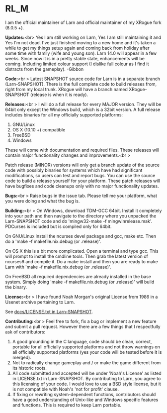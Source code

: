 # RL_M
I am the official maintainer of Larn and official maintainer of my XRogue fork (8.0.5 +).

<b>Updates:</b><br\>
Yes I am still working on Larn, Yes I am still maintaining it and Yes I'm not dead.  I've  just finished moving to a new home and it's taken a while to get my things setup again and coming back from holiday after some time with family (wife and young son).  Larn 14.0 will appear in a few weeks.  Since now it is in a pretty stable state, enhancements will be coming.  Including limited colour support (I dislike full colour as I find it distracts from the  gameplay). 
-Gibbon

<b>Code:</b><br \>
Latest SNAPSHOT source code for Larn is in a separate branch (Larn-SNAPSHOT).  There is the full complete code to build releases from, right from my local trunk.  XRogue will have a branch named XRogue-SNAPSHOT (release is when it is ready).

<b>Releases:</b><br \>
I will do a full release for every MAJOR version.  They will be 64bit only except the Windows build, which is a 32bit version.  A full release includes binaries for all my officially supported platforms:

1. GNU/Linux
2. OS X (10.10 +) compatible
3. FreeBSD
4. Windows

These will come with documentation and required files.  These releases will contain major functionality changes and improvements.<br \>

Patch release (MINOR) versions will only get a branch update of the source code with possibly binaries for systems which have had significant modifications, so users can test and report bugs. You can use the source code to build a release yourself for your platform.  These patch releases will have bugfixes and code cleanups only with no major functionality updates.

<b>Bugs:</b><br \>
Raise bugs in the issue tab.  Please tell me your platform, what you were doing and what the bug is.

<b>Building:</b><br \>
On Windows, download TDM-GCC 64bit.  Install it completely into your path and then navigate to the directory where you unpacked the Larn-SNAPSHOT code and do 'mingw32-make -f mingwinrelease.mak'.  PDCurses is included but is compiled only for 64bit.

On GNU/Linux install the ncurses devel package and gcc, make etc.  Then do a 'make -f makefile.nix.debug (or .release)'.

On OS X this is a bit more complicated.  Open a terminal and type gcc.  This will prompt to install the cmdline tools.  Then grab the latest version of ncurses6 and compile it.  Do a make install and then you are ready to make Larn with 'make -f makefile.nix.debug (or .release)'.

On FreeBSD all required dependencies are already installed in the base system.  Simply doing 'make -f makefile.nix.debug (or .release)' will build the binary.

<b>License:</b><br \>
I have found Noah Morgan's original License from 1986 in a Usenet archive pertaining to Larn.

See [docs/LICENSE.txt in Larn-SNAPSHOT](https://github.com/atsb/RL_M/blob/Larn-SNAPSHOT/docs/LICENSE.txt).

<b>Contributing:</b><br \>
Feel free to fork, fix a bug or implement a new feature and submit a pull request.  However there are a few things that I respectfully ask of contributors:

1. A good grounding in the C language, code should be clean, correct, portable for all officially supported platforms and not throw warnings on all officially supported platforms (yes your code will be tested before it is merged).
2. Not to radically change gameplay and / or make the game different from its historic roots.
3. All code submitted and accepted will be under 'Noah's License' as listed in LICENSE.txt in Larn-SNAPSHOT.  By contributing to Larn, you agree to this licensing of your code.  I would love to use a BSD style license, but it is not compatible with Noah's 'not for profit' clause.
4. If fixing or rewriting system-dependent functions, contributors should have a good understanding of Unix-like and Windows specific features and functions.  This is required to keep Larn portable.
